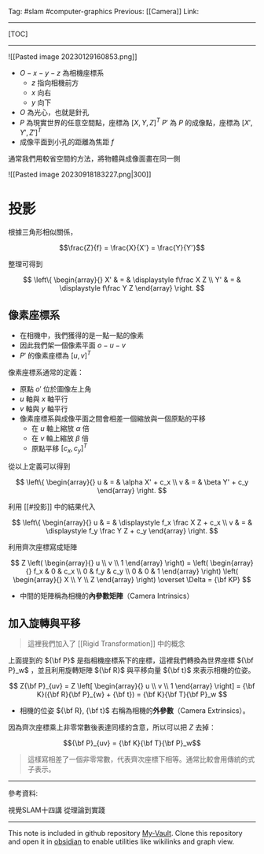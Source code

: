 Tag: #slam #computer-graphics
Previous: [[Camera]]
Link: 

---

[TOC]

---

![[Pasted image 20230129160853.png]]

- $O-x-y-z$ 為相機座標系
	- $z$ 指向相機前方
	- $x$ 向右
	- $y$ 向下
- $O$ 為光心，也就是針孔
- $P$ 為現實世界的任意空間點，座標為 $[X, Y, Z]^T$
$P'$ 為 $P$ 的成像點，座標為 $[X', Y', Z']^T$
- 成像平面到小孔的距離為焦距 $f$

通常我們用較省空間的方法，將物體與成像面畫在同一側

![[Pasted image 20230918183227.png|300]]

# 投影

根據三角形相似關係，

$$\frac{Z}{f} = \frac{X}{X'} = \frac{Y}{Y'}$$

整理可得到

$$
\left\{
	\begin{array}{}
		X' & = & 
		\displaystyle 
		f\frac X Z \\
		Y' & = & 
		\displaystyle
		f\frac Y Z
	\end{array}
\right.
$$

## 像素座標系

- 在相機中，我們獲得的是一點一點的像素
- 因此我們架一個像素平面 $o-u-v$
- $P'$ 的像素座標為 $[u, v]^T$

像素座標系通常的定義：

- 原點 $o'$ 位於圖像左上角
- $u$ 軸與 $x$ 軸平行
- $v$ 軸與 $y$ 軸平行
- 像素座標系與成像平面之間會相差一個縮放與一個原點的平移
	- 在 $u$ 軸上縮放 $\alpha$ 倍
	- 在 $v$ 軸上縮放 $\beta$ 倍
	- 原點平移 $[c_x, c_y]^T$

從以上定義可以得到

$$
\left\{
	\begin{array}{}
		u & = & \alpha X' + c_x \\
		v & = & \beta Y' + c_y
	\end{array}
\right.
$$

利用 [[#投影]] 中的結果代入

$$
\left\{
	\begin{array}{}
		u & = & 
		\displaystyle
		f_x \frac X Z + c_x \\
		v & = & 
		\displaystyle
		f_y \frac Y Z + c_y
	\end{array}
\right.
$$

利用齊次座標寫成矩陣

$$
Z
\left(
	\begin{array}{}
		u \\
		v \\
		1
	\end{array}
\right) = 
\left(
	\begin{array}{}
		f_x & 0 & c_x \\
		0 & f_y & c_y \\
		0 & 0 & 1
	\end{array}
\right)
\left(
	\begin{array}{}
		X \\
		Y \\
		Z
	\end{array}
\right) 
\overset \Delta =
{\bf KP}
$$

- 中間的矩陣稱為相機的**內參數矩陣**（Camera Intrinsics）

## 加入旋轉與平移

> 這裡我們加入了 [[Rigid Transformation]] 中的概念

上面提到的 ${\bf P}$ 是指相機座標系下的座標，這裡我們轉換為世界座標 ${\bf P}_w$ ，並且利用旋轉矩陣 ${\bf R}$ 與平移向量 ${\bf t}$ 來表示相機的位姿。

$$
Z{\bf P}_{uv} = Z 
\left[
	\begin{array}{}
		u \\
		v \\
		1
	\end{array}
\right] = 
{\bf K}({\bf R}{\bf P}_{w} + {\bf t}) = {\bf K}{\bf T}{\bf P}_w
$$

- 相機的位姿 ${\bf R}, {\bf t}$ 右稱為相機的**外參數**（Camera Extrinsics）。

因為齊次座標乘上非零常數後表達同樣的含意，所以可以把 $Z$ 去掉：

$${\bf P}_{uv} = {\bf K}{\bf T}{\bf P}_w$$

> 這樣寫相差了一個非零常數，代表齊次座標下相等。通常比較會用傳統的式子表示。

---

參考資料:

視覺SLAM十四講 從理論到實踐

---

This note is included in github repository [My-Vault](https://github.com/LittleD3092/My-Vault.git). Clone this repository and open it in [obsidian](https://obsidian.md/) to enable utilities like wikilinks and graph view.